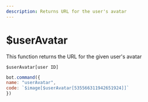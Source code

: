 ```yaml
---
description: Returns URL for the user's avatar
---
```


# $userAvatar

This function returns the URL for the given user's avatar

```
$userAvatar[user ID]
```

```javascript
bot.command({
name: "userAvatar",
code: `$image[$userAvatar[535566311942651924]]`
})
```

